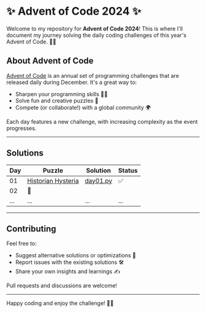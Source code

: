 # ✨ Advent of Code 2024 ✨

Welcome to my repository for **Advent of Code 2024**! 
This is where I'll document my journey solving the daily 
coding challenges of this year's Advent of Code. 🎄✨

## About Advent of Code

[Advent of Code](https://adventofcode.com/) is an annual set of programming challenges that are released daily during December. It's a great way to:

- Sharpen your programming skills 🧑‍💻
- Solve fun and creative puzzles 🎁
- Compete (or collaborate!) with a global community 🌍

Each day features a new challenge, with increasing complexity as the event progresses.

---

## Solutions

| Day | Puzzle                                                                     | Solution                       | Status |
|-----|----------------------------------------------------------------------------|--------------------------------|--------|
| 01  | [Historian Hysteria](https://adventofcode.com/2024/day/1) | [day01.py](solutions/day01.py) | ✅      |
| 02  | 🌟                                                                         |                                |       |
| ... | ...                                                                        | ...                            | ...    |

---

## Contributing

Feel free to:

- Suggest alternative solutions or optimizations 🚀
- Report issues with the existing solutions 🛠️
- Share your own insights and learnings ✍️

Pull requests and discussions are welcome!

---

Happy coding and enjoy the challenge! 🎄🎅